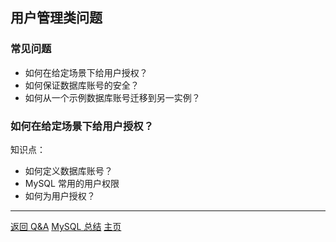 ## 用户管理类问题

### 常见问题

-   如何在给定场景下给用户授权？
-   如何保证数据库账号的安全？
-   如何从一个示例数据库账号迁移到另一实例？

### 如何在给定场景下给用户授权？

知识点：

-   如何定义数据库账号？
-   MySQL 常用的用户权限
-   如何为用户授权？

---

[返回 Q&A](./README.md)
[MySQL 总结](../README.md)
[主页](../../../)
